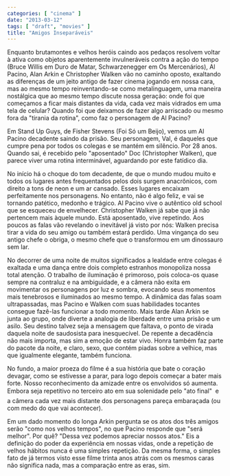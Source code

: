 ```yaml
---
categories: [ "cinema" ]
date: "2013-03-12"
tags: [ "draft", "movies" ]
title: "Amigos Inseparáveis"
---
```

Enquanto brutamontes e velhos heróis caindo aos pedaços resolvem voltar
à ativa como objetos aparentemente invulneráveis contra a ação do
tempo (Bruce Willis em Duro de Matar, Schwarzenegger em Os Mercenários),
Al Pacino, Alan Arkin e Christopher Walken vão no caminho oposto,
exaltando as diferenças de um jeito antigo de fazer cinema jogando em
nossa cara, mas ao mesmo tempo reinventando-se como metalinguagem, uma
maneira nostálgica que ao mesmo tempo discute nossa geração: onde foi
que começamos a ficar mais distantes da vida, cada vez mais vidrados
em uma tela de celular? Quando foi que deixamos de fazer algo arriscado
ou mesmo fora da "tirania da rotina", como faz o personagem de Al Pacino?

Em Stand Up Guys, de Fisher Stevens (Foi Só um Beijo), vemos um Al Pacino
decadente saindo da prisão. Seu personagem, Val, é daqueles que cumpre
pena por todos os colegas e se mantém em silêncio. Por 28 anos. Quando
sai, é recebido pelo "aposentado" Doc (Christopher Walken), que parece
viver uma rotina interminável, aguardando por este fatídico dia.

No início há o choque do tom decadente, de que o mundo mudou muito
e todos os lugares antes frequentados pelos dois surgem anacrônicos,
com direito a tons de neon e um ar cansado. Esses lugares encaixam
perfeitamente nos personagens. No entanto, não é algo feliz, e vai
se tornando patético, medonho e trágico. Al Pacino vive o autêntico
old school que se esqueceu de envelhecer. Christopher Walken já sabe
que já não pertencem mais àquele mundo. Está aposentado, vive
repetindo. Aos poucos as falas vão revelando o inevitável já visto
por nós: Walken precisa tirar a vida do seu amigo ou também estará
perdido. Uma vingança do seu antigo chefe o obriga, o mesmo chefe que
o transformou em um dinossauro sem lar.

No decorrer de uma noite de muitos significados a lealdade entre colegas
é exaltada e uma dança entre dois completo estranhos monopoliza nossa
total atenção. O trabalho de iluminação é primoroso, pois coloca-os
quase sempre na contraluz e na ambiguidade, e a câmera não exita em
movimentar os personagens por luz e sombra, evocando seus momentos
mais tenebrosos e iluminados ao mesmo tempo. A dinâmica das falas
soam ultrapassadas, mas Pacino e Walken com suas habilidades tocantes
consegue fazê-las funcionar a todo momento. Mais tarde Alan Arkin se
junta ao grupo, onde diverte a analogia de liberdade entre uma prisão
e um asilo. Seu destino talvez seja a mensagem que faltava, o ponto
de virada daquela noite de saudosista para inesquecível. De repente a
decadência não mais importa, mas sim a emoção de estar vivo. Honra
também faz parte do pacote da noite, e claro, sexo, que contém piadas
sobre a velhice, mas que igualmente elegante, também funciona.

No fundo, a maior proeza do filme é a sua história que bate o coração
devagar, como se estivesse a parar, para logo depois começar a bater
mais forte. Nosso reconhecimento da amizade entre os envolvidos só
aumenta. Embora seja repetitivo no terceiro ato em sua solenidade pelo
"ato final"  e a câmera cada vez mais distante dos personagens pareça
embaraçada (ou com medo do que vai acontecer).

Em um dado momento do longa Arkin pergunta se os atos dos três amigos
serão "como nos velhos tempos", no que Pacino responde que "será
melhor". Por quê? "Dessa vez podemos apreciar nossos atos." Eis a
definição do poder da experiência em nossas vidas, onde a repetição
de velhos hábitos nunca é uma simples repetição. Da mesma forma,
o simples fato de já termos visto esse filme trinta anos atrás com os
mesmos caras não significa nada, mas a comparação entre as eras, sim.

